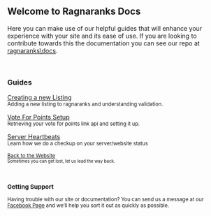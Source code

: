 ## Welcome to Ragnaranks Docs

Here you can make use of our helpful guides that will enhance your experience with your site and its ease of use.
If you are looking to contribute towards this the documentation you can see our repo at [ragnaranks\docs](https://github.com/ragnaranks/docs).

<br>

### Guides
[Creating a new Listing](./listing.html)
<br><small>Adding a new listing to ragnaranks and understanding validation.</small>

[Vote For Points Setup](./vote4points.html)
<br><small>Retrieving your vote for points link api and setting it up.</small>

[Server Heartbeats](./heartbeats.html)
<br><small>Learn how we do a checkup on your server/website status

[Back to the Website](http://www.ragnaranks.com)
<br><small>Sometimes you can get lost, let us lead the way back.</small>

<br>

### Getting Support

Having trouble with our site or documentation? You can send us a message at our [Facebook Page](https://www.facebook.com/ragnaranks/) and we’ll help you sort it out as quickly as possible.

